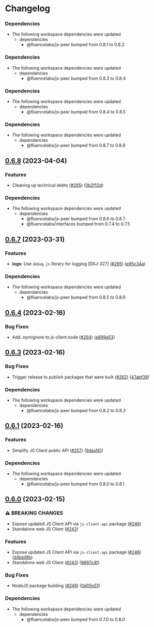 # Changelog

### Dependencies

* The following workspace dependencies were updated
  * dependencies
    * @fluencelabs/js-peer bumped from 0.8.1 to 0.8.2

### Dependencies

* The following workspace dependencies were updated
  * dependencies
    * @fluencelabs/js-peer bumped from 0.8.3 to 0.8.4

### Dependencies

* The following workspace dependencies were updated
  * dependencies
    * @fluencelabs/js-peer bumped from 0.8.4 to 0.8.5

### Dependencies

* The following workspace dependencies were updated
  * dependencies
    * @fluencelabs/js-peer bumped from 0.8.7 to 0.8.8

## [0.6.8](https://github.com/fluencelabs/js-client/compare/js-client.node-v0.6.7...js-client.node-v0.6.8) (2023-04-04)


### Features

* Cleaning up technical debts ([#295](https://github.com/fluencelabs/js-client/issues/295)) ([0b2f12d](https://github.com/fluencelabs/js-client/commit/0b2f12d8ac223db341d6c30ff403166b3eae2e56))


### Dependencies

* The following workspace dependencies were updated
  * dependencies
    * @fluencelabs/js-peer bumped from 0.8.6 to 0.8.7
    * @fluencelabs/interfaces bumped from 0.7.4 to 0.7.5

## [0.6.7](https://github.com/fluencelabs/js-client/compare/js-client.node-v0.6.6...js-client.node-v0.6.7) (2023-03-31)


### Features

* **logs:** Use `debug.js` library for logging [DXJ-327] ([#285](https://github.com/fluencelabs/js-client/issues/285)) ([e95c34a](https://github.com/fluencelabs/js-client/commit/e95c34a79220bd8ecdcee806802ac3d69a2af0cb))


### Dependencies

* The following workspace dependencies were updated
  * dependencies
    * @fluencelabs/js-peer bumped from 0.8.5 to 0.8.6

## [0.6.4](https://github.com/fluencelabs/js-client/compare/js-client.node-v0.6.3...js-client.node-v0.6.4) (2023-02-16)


### Bug Fixes

* Add .npmignore to js-client.node ([#264](https://github.com/fluencelabs/js-client/issues/264)) ([a899a53](https://github.com/fluencelabs/js-client/commit/a899a531fdfd855268ba47170ace9e281b53f0fd))

## [0.6.3](https://github.com/fluencelabs/js-client/compare/js-client.node-v0.6.2...js-client.node-v0.6.3) (2023-02-16)


### Bug Fixes

* Trigger release to publish packages that were built ([#262](https://github.com/fluencelabs/js-client/issues/262)) ([47abf38](https://github.com/fluencelabs/js-client/commit/47abf3882956ffbdc52df372db26ba6252e8306b))


### Dependencies

* The following workspace dependencies were updated
  * dependencies
    * @fluencelabs/js-peer bumped from 0.8.2 to 0.8.3

## [0.6.1](https://github.com/fluencelabs/js-client/compare/js-client.node-v0.6.0...js-client.node-v0.6.1) (2023-02-16)


### Features

* Simplify JS Client public API ([#257](https://github.com/fluencelabs/js-client/issues/257)) ([9daaf41](https://github.com/fluencelabs/js-client/commit/9daaf410964d43228192c829c7ff785db6e88081))


### Dependencies

* The following workspace dependencies were updated
  * dependencies
    * @fluencelabs/js-peer bumped from 0.8.0 to 0.8.1

## [0.6.0](https://github.com/fluencelabs/fluence-js/compare/js-client.node-v0.5.0...js-client.node-v0.6.0) (2023-02-15)


### ⚠ BREAKING CHANGES

* Expose updated JS Client API via `js-client.api` package ([#246](https://github.com/fluencelabs/fluence-js/issues/246))
* Standalone web JS Client ([#243](https://github.com/fluencelabs/fluence-js/issues/243))

### Features

* Expose updated JS Client API via `js-client.api` package ([#246](https://github.com/fluencelabs/fluence-js/issues/246)) ([d4bb8fb](https://github.com/fluencelabs/fluence-js/commit/d4bb8fb42964b3ba25154232980b9ae82c21e627))
* Standalone web JS Client ([#243](https://github.com/fluencelabs/fluence-js/issues/243)) ([9667c4f](https://github.com/fluencelabs/fluence-js/commit/9667c4fec6868f984bba13249f3c47d293396406))


### Bug Fixes

* NodeJS package building ([#248](https://github.com/fluencelabs/fluence-js/issues/248)) ([0d05e51](https://github.com/fluencelabs/fluence-js/commit/0d05e517d89529af513fcb96cfa6c722ccc357a7))


### Dependencies

* The following workspace dependencies were updated
  * dependencies
    * @fluencelabs/js-peer bumped from 0.7.0 to 0.8.0
